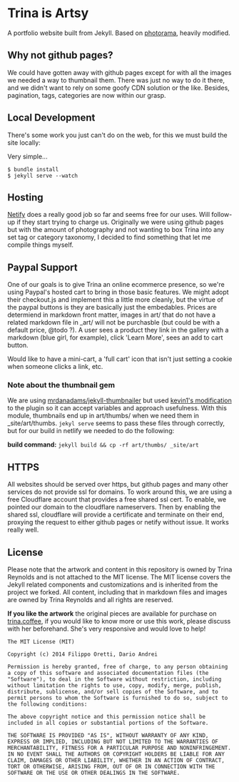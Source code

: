 Trina is Artsy
==============
A portfolio website built from Jekyll. Based on [photorama](https://sunbliss.github.io/photorama/ "Photorama Demo"), heavily modified. 


## Why not github pages?

We could have gotten away with github pages except for with all the images we needed a way to thumbnail them. There was just no way to do it there, and we didn't want to rely on some goofy CDN solution or the like. Besides, pagination, tags, categories are now within our grasp.

## Local Development

There's some work you just can't do on the web, for this we must build the site locally:

Very simple...

```
$ bundle install
$ jekyll serve --watch
```

## Hosting
[Netify](https://app.netlify.com/sites/trinaisartsy/) does a really good job so far and seems free for our uses. Will follow-up if they start trying to charge us. Originally we were using github pages but with the amount of photography and not wanting to box Trina into any set tag or category taxonomy, I decided to find something that let me compile things myself. 

## Paypal Support

One of our goals is to give Trina an online ecommerce presence, so we're using Paypal's hosted cart to bring in those basic features. We might adopt their checkout.js and implement this a little more cleanly, but the virtue of the paypal buttons is they are basically just the embedables. Prices are determiend in markdown front matter, images in art/ that do not have a related markdown file in _art/ will not be purchasble (but could be with a default price, @todo ?). A user sees a product they link in the gallery with a markdown (blue girl, for example), click 'Learn More', sees an add to cart button. 

Would like to have a mini-cart, a 'full cart' icon that isn't just setting a cookie when someone clicks a link, etc. 

### Note about the thumbnail gem

We are using [mrdanadams/jekyll-thumbnailer](https://github.com/mrdanadams/jekyll-thumbnailer) but used [kevin1's modification](https://github.com/kevin1/jekyll-thumbnailer/blob/master/thumbnail.rb) to the plugin so it can accept variables and approach usefulness. With this module, thumbnails end up in art/thumbs/ when we need them in _site/art/thumbs. `jekyl serve` seems to pass these files through correctly, but for our build in netlify we needed to do the following:

**build command:** `jekyll build && cp -rf art/thumbs/ _site/art`

## HTTPS

All websites should be served over https, but github pages and many other services do not provide ssl for domains. To work around this, we are using a free Cloudflare account that provides a free shared ssl cert. To enable, we pointed our domain to the cloudflare nameservers. Then by enabling the shared ssl, cloudflare will provide a certificate and terminate on their end, proxying the request to either github pages or netify without issue. It works really well.

## License

Please note that the artwork and content in this repository is owned by Trina Reynolds and is not attached to the MIT license. The MIT license covers the Jekyll related components and customizations and is inherited from the project we forked. All content, including that in markdown files and images are owned by Trina Reynolds and all rights are reserved.

**If you like the artwork** the original pieces are available for purchase on [trina.coffee](https://trina.coffee), if you would like to know more or use this work, please discuss with her beforehand. She's very responsive and would love to help!

```
The MIT License (MIT)

Copyright (c) 2014 Filippo Oretti, Dario Andrei

Permission is hereby granted, free of charge, to any person obtaining a copy of this software and associated documentation files (the "Software"), to deal in the Software without restriction, including without limitation the rights to use, copy, modify, merge, publish, distribute, sublicense, and/or sell copies of the Software, and to permit persons to whom the Software is furnished to do so, subject to the following conditions:

The above copyright notice and this permission notice shall be included in all copies or substantial portions of the Software.

THE SOFTWARE IS PROVIDED "AS IS", WITHOUT WARRANTY OF ANY KIND, EXPRESS OR IMPLIED, INCLUDING BUT NOT LIMITED TO THE WARRANTIES OF MERCHANTABILITY, FITNESS FOR A PARTICULAR PURPOSE AND NONINFRINGEMENT. IN NO EVENT SHALL THE AUTHORS OR COPYRIGHT HOLDERS BE LIABLE FOR ANY CLAIM, DAMAGES OR OTHER LIABILITY, WHETHER IN AN ACTION OF CONTRACT, TORT OR OTHERWISE, ARISING FROM, OUT OF OR IN CONNECTION WITH THE SOFTWARE OR THE USE OR OTHER DEALINGS IN THE SOFTWARE.
```

